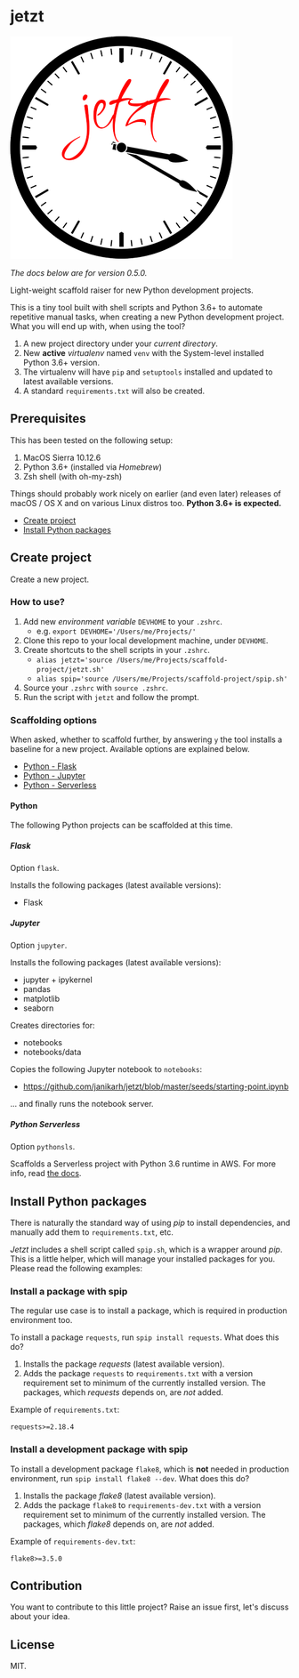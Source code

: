 # jetzt

![jetzt logo](web/jetzt-logo-400x400.png "Jetzt!")

*The docs below are for version 0.5.0.*

Light-weight scaffold raiser for new Python development projects.

This is a tiny tool built with shell scripts and Python 3.6+ to automate repetitive manual tasks, when creating a new Python development project. What you will end up with, when using the tool?

1. A new project directory under your *current directory*.
1. New **active** *virtualenv* named `venv` with the System-level installed Python 3.6+ version.
1. The virtualenv will have `pip` and `setuptools` installed and updated to latest available versions.
1. A standard `requirements.txt` will also be created.

## Prerequisites

This has been tested on the following setup:

1. MacOS Sierra 10.12.6
1. Python 3.6+ (installed via *Homebrew*)
1. Zsh shell (with oh-my-zsh)

Things should probably work nicely on earlier (and even later) releases of macOS / OS X and on various Linux distros too. **Python 3.6+ is expected.**

- [Create project](#create-project)
- [Install Python packages](#install-python-packages)

## Create project

Create a new project.

### How to use?

1. Add new *environment variable* `DEVHOME` to your `.zshrc`.
    - e.g. `export DEVHOME='/Users/me/Projects/'`
2. Clone this repo to your local development machine, under `DEVHOME`.
3. Create shortcuts to the shell scripts in your `.zshrc`.
    - `alias jetzt='source /Users/me/Projects/scaffold-project/jetzt.sh'`
    - `alias spip='source /Users/me/Projects/scaffold-project/spip.sh'`
4. Source your `.zshrc` with `source .zshrc`.
5. Run the script with `jetzt` and follow the prompt.

### Scaffolding options

When asked, whether to scaffold further, by answering `y` the tool installs a baseline for a new project. Available options are explained below.

- [Python - Flask](#flask)
- [Python - Jupyter](#jupyter)
- [Python - Serverless](#python-serverless)

#### Python

The following Python projects can be scaffolded at this time.

##### Flask

Option `flask`.

Installs the following packages (latest available versions):

- Flask

##### Jupyter

Option `jupyter`.

Installs the following packages (latest available versions):

- jupyter + ipykernel
- pandas
- matplotlib
- seaborn

Creates directories for:

- notebooks
- notebooks/data

Copies the following Jupyter notebook to `notebooks`:

- https://github.com/janikarh/jetzt/blob/master/seeds/starting-point.ipynb

... and finally runs the notebook server.

##### Python Serverless

Option `pythonsls`.

Scaffolds a Serverless project with Python 3.6 runtime in AWS. For more info, read [the docs](seeds/python-serverless/README.md).

## Install Python packages

There is naturally the standard way of using *pip* to install dependencies, and manually add them to `requirements.txt`, etc.

*Jetzt* includes a shell script called `spip.sh`, which is a wrapper around *pip*. This is a little helper, which will manage your installed packages for you. Please read the following examples:

### Install a package with spip

The regular use case is to install a package, which is required in production environment too.

To install a package `requests`, run `spip install requests`. What does this do?

1. Installs the package *requests* (latest available version).
2. Adds the package `requests` to `requirements.txt` with a version requirement set to minimum of the currently installed version. The packages, which *requests* depends on, are *not* added.

Example of `requirements.txt`:

```
requests>=2.18.4
```

### Install a development package with spip

To install a development package `flake8`, which is **not** needed in production environment, run `spip install flake8 --dev`. What does this do?

1. Installs the package *flake8* (latest available version).
2. Adds the package `flake8` to `requirements-dev.txt` with a version requirement set to minimum of the currently installed version. The packages, which *flake8* depends on, are *not* added.

Example of `requirements-dev.txt`:

```
flake8>=3.5.0
```

## Contribution

You want to contribute to this little project? Raise an issue first, let's discuss about your idea.

## License

MIT.